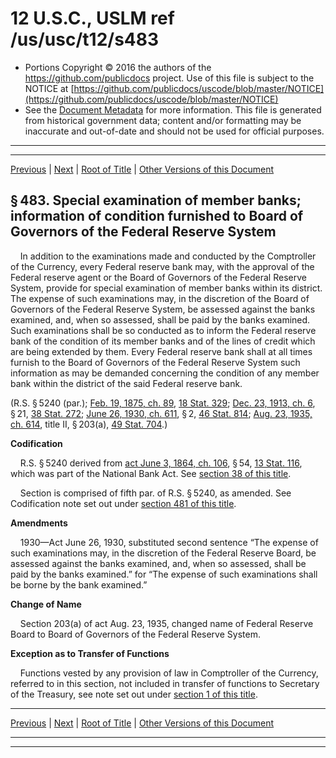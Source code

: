 ---
---

# 12 U.S.C., USLM ref /us/usc/t12/s483

* Portions Copyright © 2016 the authors of the https://github.com/publicdocs project.
  Use of this file is subject to the NOTICE at [https://github.com/publicdocs/uscode/blob/master/NOTICE](https://github.com/publicdocs/uscode/blob/master/NOTICE)
* See the [Document Metadata](././../../../../..//README.md) for more information.
  This file is generated from historical government data; content and/or formatting may be inaccurate and out-of-date and should not be used for official purposes.

----------
----------

[Previous](./../../../../..//us/usc/t12/ch3/schXV/m__us_usc_t12_s482.md) | [Next](./../../../../..//us/usc/t12/ch3/schXV/m__us_usc_t12_s484.md) | [Root of Title](./../../../../../) | [Other Versions of this Document](https://publicdocs.github.io/go/links?ns=uslm&ref=%2Fus%2Fusc%2Ft12%2Fs483)

## § 483. Special examination of member banks; information of condition furnished to Board of Governors of the Federal Reserve System

    In addition to the examinations made and conducted by the Comptroller of the Currency, every Federal reserve bank may, with the approval of the Federal reserve agent or the Board of Governors of the Federal Reserve System, provide for special examination of member banks within its district. The expense of such examinations may, in the discretion of the Board of Governors of the Federal Reserve System, be assessed against the banks examined, and, when so assessed, shall be paid by the banks examined. Such examinations shall be so conducted as to inform the Federal reserve bank of the condition of its member banks and of the lines of credit which are being extended by them. Every Federal reserve bank shall at all times furnish to the Board of Governors of the Federal Reserve System such information as may be demanded concerning the condition of any member bank within the district of the said Federal reserve bank.

(R.S. § 5240 (par.); [Feb. 19, 1875, ch. 89][/us/act/1875-02-19/ch89], [18 Stat. 329][/us/stat/18/329]; [Dec. 23, 1913, ch. 6][/us/act/1913-12-23/ch6], § 21, [38 Stat. 272][/us/stat/38/272]; [June 26, 1930, ch. 611][/us/act/1930-06-26/ch611], § 2, [46 Stat. 814][/us/stat/46/814]; [Aug. 23, 1935, ch. 614][/us/act/1935-08-23/ch614], title II, § 203(a), [49 Stat. 704][/us/stat/49/704].)

 __Codification__ 

    R.S. § 5240 derived from [act June 3, 1864, ch. 106][/us/act/1864-06-03/ch106], § 54, [13 Stat. 116][/us/stat/13/116], which was part of the National Bank Act. See [section 38 of this title][/us/usc/t12/s38].

    Section is comprised of fifth par. of R.S. § 5240, as amended. See Codification note set out under [section 481 of this title][/us/usc/t12/s481].

 __Amendments__ 

    1930—Act June 26, 1930, substituted second sentence “The expense of such examinations may, in the discretion of the Federal Reserve Board, be assessed against the banks examined, and, when so assessed, shall be paid by the banks examined.” for “The expense of such examinations shall be borne by the bank examined.”

 __Change of Name__ 

    Section 203(a) of act Aug. 23, 1935, changed name of Federal Reserve Board to Board of Governors of the Federal Reserve System.

 __Exception as to Transfer of Functions__ 

    Functions vested by any provision of law in Comptroller of the Currency, referred to in this section, not included in transfer of functions to Secretary of the Treasury, see note set out under [section 1 of this title][/us/usc/t12/s1].

----------

[Previous](./../../../../..//us/usc/t12/ch3/schXV/m__us_usc_t12_s482.md) | [Next](./../../../../..//us/usc/t12/ch3/schXV/m__us_usc_t12_s484.md) | [Root of Title](./../../../../../) | [Other Versions of this Document](https://publicdocs.github.io/go/links?ns=uslm&ref=%2Fus%2Fusc%2Ft12%2Fs483)

----------
----------

[/us/act/1875-02-19/ch89]: https://publicdocs.github.io/go/links?ns=uslm&ref=%2Fus%2Fact%2F1875-02-19%2Fch89
[/us/stat/18/329]: https://publicdocs.github.io/go/links?ns=uslm&ref=%2Fus%2Fstat%2F18%2F329
[/us/act/1913-12-23/ch6]: https://publicdocs.github.io/go/links?ns=uslm&ref=%2Fus%2Fact%2F1913-12-23%2Fch6
[/us/stat/38/272]: https://publicdocs.github.io/go/links?ns=uslm&ref=%2Fus%2Fstat%2F38%2F272
[/us/act/1930-06-26/ch611]: https://publicdocs.github.io/go/links?ns=uslm&ref=%2Fus%2Fact%2F1930-06-26%2Fch611
[/us/stat/46/814]: https://publicdocs.github.io/go/links?ns=uslm&ref=%2Fus%2Fstat%2F46%2F814
[/us/act/1935-08-23/ch614]: https://publicdocs.github.io/go/links?ns=uslm&ref=%2Fus%2Fact%2F1935-08-23%2Fch614
[/us/stat/49/704]: https://publicdocs.github.io/go/links?ns=uslm&ref=%2Fus%2Fstat%2F49%2F704
[/us/act/1864-06-03/ch106]: https://publicdocs.github.io/go/links?ns=uslm&ref=%2Fus%2Fact%2F1864-06-03%2Fch106
[/us/stat/13/116]: https://publicdocs.github.io/go/links?ns=uslm&ref=%2Fus%2Fstat%2F13%2F116
[/us/usc/t12/s38]: https://publicdocs.github.io/go/links?ns=uslm&ref=%2Fus%2Fusc%2Ft12%2Fs38
[/us/usc/t12/s481]: https://publicdocs.github.io/go/links?ns=uslm&ref=%2Fus%2Fusc%2Ft12%2Fs481
[/us/usc/t12/s1]: https://publicdocs.github.io/go/links?ns=uslm&ref=%2Fus%2Fusc%2Ft12%2Fs1


